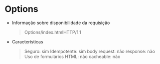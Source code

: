 <h1>Options</h1>

- Informação sobre disponibilidade da requisição 
    > Options/index.htmlHTTP/1.1

- Características 
    > Seguro: sim
    > Idempotente: sim
    > body 
        request: não
        response: não
    > Uso de formulários HTML: não
    > cacheable: não